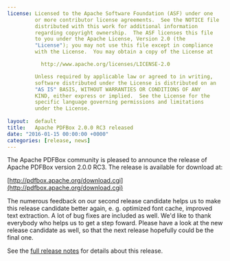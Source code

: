```yaml
---
license: Licensed to the Apache Software Foundation (ASF) under one
         or more contributor license agreements.  See the NOTICE file
         distributed with this work for additional information
         regarding copyright ownership.  The ASF licenses this file
         to you under the Apache License, Version 2.0 (the
         "License"); you may not use this file except in compliance
         with the License.  You may obtain a copy of the License at

           http://www.apache.org/licenses/LICENSE-2.0

         Unless required by applicable law or agreed to in writing,
         software distributed under the License is distributed on an
         "AS IS" BASIS, WITHOUT WARRANTIES OR CONDITIONS OF ANY
         KIND, either express or implied.  See the License for the
         specific language governing permissions and limitations
         under the License.
         
layout:  default
title:   Apache PDFBox 2.0.0 RC3 released
date: "2016-01-15 00:00:00 +0000"
categories: [release, news]
---
```


The Apache PDFBox community is pleased to announce the release of
Apache PDFBox version 2.0.0 RC3. The release is available for download at:

[http://pdfbox.apache.org/download.cgi](http://pdfbox.apache.org/download.cgi)

The numerous feedback on our second release candidate helps us to make
this release candidate better again, e. g. optimized font cache, improved text
extraction. A lot of bug fixes are included as well.
We'd like to thank everybody who helps us to get a step foward.
Please have a look at the new release candidate as well, so that the next
release hopefully could be the final one.

See the [full release notes](https://issues.apache.org/jira/secure/ReleaseNote.jspa?projectId=12310760&version=12319281) for details about this release.
